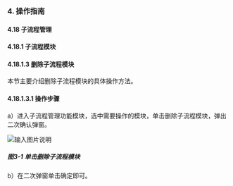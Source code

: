 ### 4. 操作指南

#### 4.18 子流程管理

#### 4.18.1 子流程模块

#### 4.18.1.3 删除子流程模块

本节主要介绍删除子流程模块的具体操作方法。

#### 4.18.1.3.1 操作步骤

a）进入子流程管理功能模块，选中需要操作的模块，单击删除子流程模块，弹出二次确认弹窗。

![输入图片说明](../../../../../images/SoFlu%EF%BC%88%E5%90%8E%E7%AB%AF%EF%BC%89%E5%BC%80%E5%8F%91%E5%B9%B3%E5%8F%B0/1.%20%E6%9C%80%E6%96%B0%E7%89%88%E6%9C%AC%20-%20%E6%9B%B4%E6%96%B0%E6%97%A5%E6%9C%9F%20-%202022.10.08/4.%20%E6%93%8D%E4%BD%9C%E6%8C%87%E5%8D%97/18.%20%E5%AD%90%E6%B5%81%E7%A8%8B%E7%AE%A1%E7%90%86/1.%20%E5%AD%90%E6%B5%81%E7%A8%8B%E6%A8%A1%E5%9D%97/3-1.png)

##### 图3-1 单击删除子流程模块

b）在二次弹窗单击确定即可。
